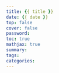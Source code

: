 ```yaml
---
title: {{ title }}
date: {{ date }}
top: false
cover: false
password:
toc: true
mathjax: true
summary:
tags: 
categories:
---
```

